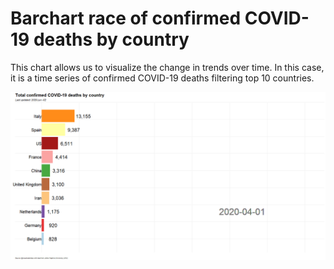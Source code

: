 # Barchart race of confirmed COVID-19 deaths by country


This chart allows us to visualize the change in trends over time. In this case, it is a time series of confirmed COVID-19 deaths filtering top 10 countries.


![gif](https://raw.githubusercontent.com/claudiodanielpc/covid19/master/barchar%20race/barracecovid.gif)

 
